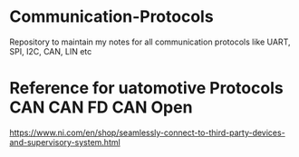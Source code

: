 # Communication-Protocols
Repository to maintain my notes for all communication protocols like UART, SPI, I2C, CAN, LIN etc

# Reference for uatomotive Protocols CAN CAN FD CAN Open
https://www.ni.com/en/shop/seamlessly-connect-to-third-party-devices-and-supervisory-system.html


